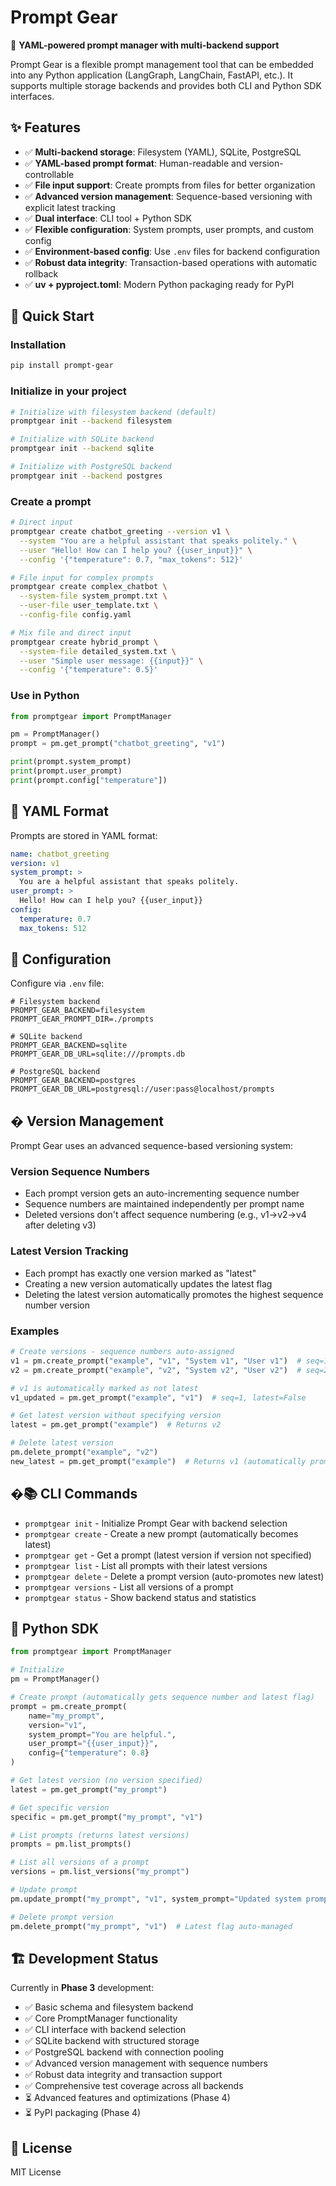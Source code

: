 # Prompt Gear

🧠 **YAML-powered prompt manager with multi-backend support**

Prompt Gear is a flexible prompt management tool that can be embedded into any Python application (LangGraph, LangChain, FastAPI, etc.). It supports multiple storage backends and provides both CLI and Python SDK interfaces.

## ✨ Features

- ✅ **Multi-backend storage**: Filesystem (YAML), SQLite, PostgreSQL
- ✅ **YAML-based prompt format**: Human-readable and version-controllable
- ✅ **File input support**: Create prompts from files for better organization
- ✅ **Advanced version management**: Sequence-based versioning with explicit latest tracking
- ✅ **Dual interface**: CLI tool + Python SDK
- ✅ **Flexible configuration**: System prompts, user prompts, and custom config
- ✅ **Environment-based config**: Use `.env` files for backend configuration
- ✅ **Robust data integrity**: Transaction-based operations with automatic rollback
- ✅ **uv + pyproject.toml**: Modern Python packaging ready for PyPI

## 🚀 Quick Start

### Installation

```bash
pip install prompt-gear
```

### Initialize in your project

```bash
# Initialize with filesystem backend (default)
promptgear init --backend filesystem

# Initialize with SQLite backend
promptgear init --backend sqlite

# Initialize with PostgreSQL backend
promptgear init --backend postgres
```

### Create a prompt

```bash
# Direct input
promptgear create chatbot_greeting --version v1 \
  --system "You are a helpful assistant that speaks politely." \
  --user "Hello! How can I help you? {{user_input}}" \
  --config '{"temperature": 0.7, "max_tokens": 512}'

# File input for complex prompts
promptgear create complex_chatbot \
  --system-file system_prompt.txt \
  --user-file user_template.txt \
  --config-file config.yaml

# Mix file and direct input
promptgear create hybrid_prompt \
  --system-file detailed_system.txt \
  --user "Simple user message: {{input}}" \
  --config '{"temperature": 0.5}'
```

### Use in Python

```python
from promptgear import PromptManager

pm = PromptManager()
prompt = pm.get_prompt("chatbot_greeting", "v1")

print(prompt.system_prompt)
print(prompt.user_prompt)
print(prompt.config["temperature"])
```

## 📁 YAML Format

Prompts are stored in YAML format:

```yaml
name: chatbot_greeting
version: v1
system_prompt: >
  You are a helpful assistant that speaks politely.
user_prompt: >
  Hello! How can I help you? {{user_input}}
config:
  temperature: 0.7
  max_tokens: 512
```

## 🔧 Configuration

Configure via `.env` file:

```env
# Filesystem backend
PROMPT_GEAR_BACKEND=filesystem
PROMPT_GEAR_PROMPT_DIR=./prompts

# SQLite backend
PROMPT_GEAR_BACKEND=sqlite
PROMPT_GEAR_DB_URL=sqlite:///prompts.db

# PostgreSQL backend
PROMPT_GEAR_BACKEND=postgres
PROMPT_GEAR_DB_URL=postgresql://user:pass@localhost/prompts
```

## � Version Management

Prompt Gear uses an advanced sequence-based versioning system:

### Version Sequence Numbers
- Each prompt version gets an auto-incrementing sequence number
- Sequence numbers are maintained independently per prompt name
- Deleted versions don't affect sequence numbering (e.g., v1→v2→v4 after deleting v3)

### Latest Version Tracking
- Each prompt has exactly one version marked as "latest"
- Creating a new version automatically updates the latest flag
- Deleting the latest version automatically promotes the highest sequence number version

### Examples

```python
# Create versions - sequence numbers auto-assigned
v1 = pm.create_prompt("example", "v1", "System v1", "User v1")  # seq=1, latest=True
v2 = pm.create_prompt("example", "v2", "System v2", "User v2")  # seq=2, latest=True

# v1 is automatically marked as not latest
v1_updated = pm.get_prompt("example", "v1")  # seq=1, latest=False

# Get latest version without specifying version
latest = pm.get_prompt("example")  # Returns v2

# Delete latest version
pm.delete_prompt("example", "v2")
new_latest = pm.get_prompt("example")  # Returns v1 (automatically promoted)
```

## �📚 CLI Commands

- `promptgear init` - Initialize Prompt Gear with backend selection
- `promptgear create` - Create a new prompt (automatically becomes latest)
- `promptgear get` - Get a prompt (latest version if version not specified)
- `promptgear list` - List all prompts with their latest versions
- `promptgear delete` - Delete a prompt version (auto-promotes new latest)
- `promptgear versions` - List all versions of a prompt
- `promptgear status` - Show backend status and statistics

## 🧩 Python SDK

```python
from promptgear import PromptManager

# Initialize
pm = PromptManager()

# Create prompt (automatically gets sequence number and latest flag)
prompt = pm.create_prompt(
    name="my_prompt",
    version="v1",
    system_prompt="You are helpful.",
    user_prompt="{{user_input}}",
    config={"temperature": 0.8}
)

# Get latest version (no version specified)
latest = pm.get_prompt("my_prompt")

# Get specific version
specific = pm.get_prompt("my_prompt", "v1")

# List prompts (returns latest versions)
prompts = pm.list_prompts()

# List all versions of a prompt
versions = pm.list_versions("my_prompt")

# Update prompt
pm.update_prompt("my_prompt", "v1", system_prompt="Updated system prompt")

# Delete prompt version
pm.delete_prompt("my_prompt", "v1")  # Latest flag auto-managed
```

## 🏗️ Development Status

Currently in **Phase 3** development:
- ✅ Basic schema and filesystem backend
- ✅ Core PromptManager functionality
- ✅ CLI interface with backend selection
- ✅ SQLite backend with structured storage
- ✅ PostgreSQL backend with connection pooling
- ✅ Advanced version management with sequence numbers
- ✅ Robust data integrity and transaction support
- ✅ Comprehensive test coverage across all backends
- ⏳ Advanced features and optimizations (Phase 4)
- ⏳ PyPI packaging (Phase 4)

## 📄 License

MIT License
